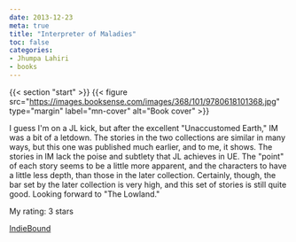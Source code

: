 ```yaml
---
date: 2013-12-23
meta: true
title: "Interpreter of Maladies"
toc: false
categories:
- Jhumpa Lahiri
- books
---
```


{{< section "start" >}}
{{< figure src="https://images.booksense.com/images/368/101/9780618101368.jpg" type="margin" label="mn-cover" alt="Book cover" >}}

I guess I'm on a JL kick, but after the excellent "Unaccustomed Earth," IM was a bit of a letdown. The stories in the two collections are similar in many ways, but this one was published much earlier, and to me, it shows. The stories in IM lack the poise and subtlety that JL achieves in UE. The "point" of each story seems to be a little more apparent, and the characters to have a little less depth, than those in the later collection. Certainly, though, the bar set by the later collection is very high, and this set of stories is still quite good. Looking forward to "The Lowland."

My rating: 3 stars  

[IndieBound](https://www.indiebound.org/book/9780618101368)
